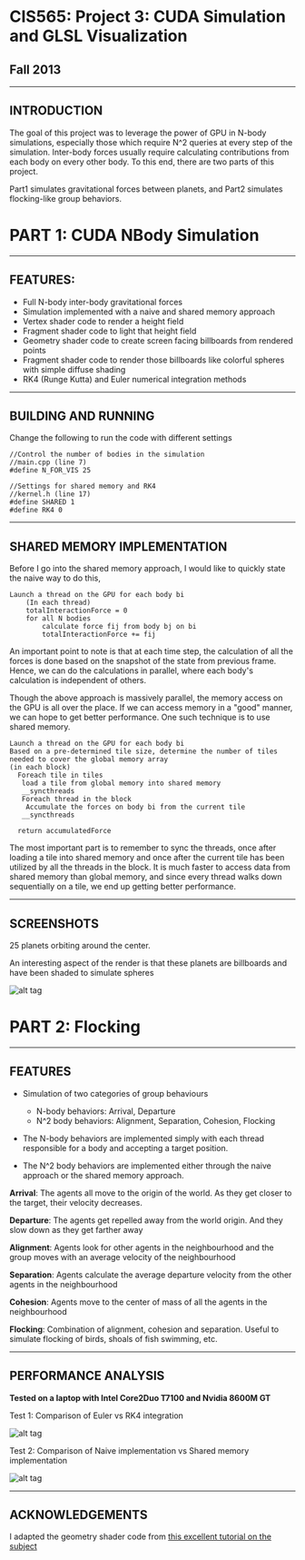 CIS565: Project 3: CUDA Simulation and GLSL Visualization
===
Fall 2013
---
---
INTRODUCTION
---
The goal of this project was to leverage the power of GPU in N-body simulations, especially those which require N^2 queries at every step of the simulation.
Inter-body forces usually require calculating contributions from each body on every other body. To this end, there are two parts of this project. 

Part1 simulates gravitational forces between planets, and Part2 simulates flocking-like group behaviors.

PART 1: CUDA NBody Simulation
===

---
FEATURES:
---

 *  Full N-body inter-body gravitational forces
 *  Simulation implemented with a naive and shared memory approach
 *  Vertex shader code to render a height field
 *  Fragment shader code to light that height field
 *  Geometry shader code to create screen facing billboards from rendered points
 *  Fragment shader code to render those billboards like colorful spheres with simple diffuse shading
 *  RK4 (Runge Kutta) and Euler numerical integration methods
 
---
BUILDING AND RUNNING
---
Change the following to run the code with different settings

```
//Control the number of bodies in the simulation
//main.cpp (line 7)
#define N_FOR_VIS 25
```

```
//Settings for shared memory and RK4
//kernel.h (line 17)
#define SHARED 1
#define RK4 0
```

---
SHARED MEMORY IMPLEMENTATION
---

Before I go into the shared memory approach, I would like to quickly state the naive way to do this,

    Launch a thread on the GPU for each body bi
        (In each thread)
        totalInteractionForce = 0
        for all N bodies
            calculate force fij from body bj on bi
            totalInteractionForce += fij

An important point to note is that at each time step, the calculation of all the forces is done based on the snapshot of the state from previous frame.
Hence, we can do the calculations in parallel,  where each body's calculation is independent of others.

Though the above approach is massively parallel, the memory access on the GPU is all over the place.
If we can access memory in a "good" manner, we can hope to get better performance.
One such technique is to use shared memory.

    Launch a thread on the GPU for each body bi
    Based on a pre-determined tile size, determine the number of tiles needed to cover the global memory array
    (in each block)
      Foreach tile in tiles
       load a tile from global memory into shared memory
       __syncthreads
       Foreach thread in the block
        Accumulate the forces on body bi from the current tile
       __syncthreads
       
      return accumulatedForce
        
The most important part is to remember to sync the threads, once after loading a tile into shared memory and once after the current tile has been utilized by all the threads in the block.
It is much faster to access data from shared memory than global memory, and since every thread walks down sequentially on a tile, we end up getting better performance.

---
SCREENSHOTS
---
25 planets orbiting around the center.

An interesting aspect of the render is that these planets are billboards and have been shaded to simulate spheres

![alt tag](https://raw.github.com/vimanyu/Project3-Simulation/master/Part1/resources/colored_planets.png)

PART 2: Flocking
===

---
FEATURES
---
- Simulation of two categories of group behaviours
  * N-body behaviors:  Arrival, Departure 
  * N^2 body behaviors: Alignment, Separation, Cohesion, Flocking

- The N-body behaviors are implemented simply with each thread responsible for a body and accepting a target position.

- The N^2 body behaviors are implemented either through the naive approach or the shared memory approach.

**Arrival**: The agents all move to the origin of the world. As they get closer to the target, their velocity decreases.

**Departure**: The agents get repelled away from the world origin. And they slow down as they get farther away

**Alignment**: Agents look for other agents in the neighbourhood and the group moves with an average velocity of the neighbourhood

**Separation**: Agents calculate the average departure velocity from the other agents in the neighbourhood

**Cohesion**: Agents move to the center of mass of all the agents in the neighbourhood

**Flocking**: Combination of alignment, cohesion and separation. Useful to simulate flocking of birds, shoals of fish swimming, etc.


---
PERFORMANCE ANALYSIS
---

**Tested on a laptop with Intel Core2Duo T7100 and Nvidia 8600M GT**

Test 1: Comparison of Euler vs RK4 integration

![alt tag](https://raw.github.com/vimanyu/Project3-Simulation/master/Part1/resources/eulerVsRk4.png)

Test 2: Comparison of Naive implementation vs Shared memory implementation

![alt tag](https://raw.github.com/vimanyu/Project3-Simulation/master/Part1/resources/naiveVsSharedMem.png)

---
ACKNOWLEDGEMENTS
---
I adapted the geometry shader code from [this excellent tutorial on the subject](http://ogldev.atspace.co.uk/www/tutorial27/tutorial27.html)
